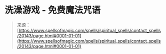 <!--yml

category: 未分类

date: 2024-06-12 19:02:45

-->

# 洗澡游戏 - 免费魔法咒语

> 来源：[https://www.spellsofmagic.com/spells/spiritual_spells/contact_spells/20143/page.html#0001-01-01](https://www.spellsofmagic.com/spells/spiritual_spells/contact_spells/20143/page.html#0001-01-01)
